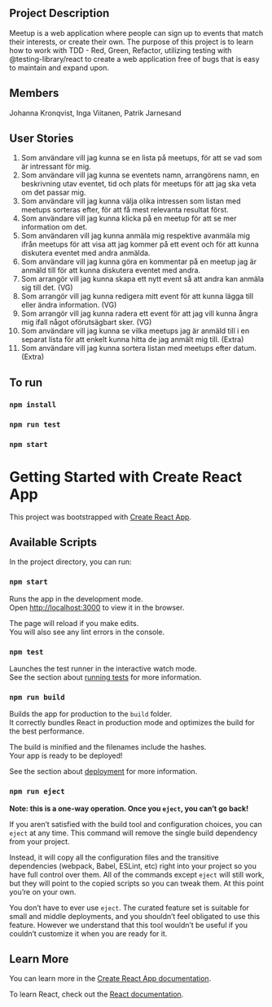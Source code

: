 ## Project Description
Meetup is a web application where people can sign up to events that match their interests, or create their own.
The purpose of this project is to learn how to work with TDD - Red, Green, Refactor, utilizing testing with
@testing-library/react to create a web application free of bugs that is easy to maintain and expand upon.

## Members
Johanna Kronqvist, Inga Viitanen, Patrik Jarnesand

## User Stories

1. Som användare vill jag kunna se en lista på meetups, för att se vad som är intressant för mig.
2. Som användare vill jag kunna se eventets namn, arrangörens namn, en beskrivning utav eventet, tid och plats för meetups för att jag ska veta om det passar mig.
3. Som användare vill jag kunna välja olika intressen som listan med meetups sorteras efter, för att få mest relevanta resultat först.
4. Som användare vill jag kunna klicka på en meetup för att se mer information om det.
5. Som användaren vill jag kunna anmäla mig respektive avanmäla mig ifrån meetups för att visa att jag kommer på ett event och för att kunna diskutera eventet med andra anmälda.
6. Som användare vill jag kunna göra en kommentar på en meetup jag är anmäld till för att kunna diskutera eventet med andra.
7. Som arrangör vill jag kunna skapa ett nytt event så att andra kan anmäla sig till det. (VG)
8. Som arrangör vill jag kunna redigera mitt event för att kunna lägga till eller ändra information. (VG)
9. Som arrangör vill jag kunna radera ett event för att jag vill kunna ångra mig ifall något oförutsägbart sker. (VG)
10. Som användare vill jag kunna se vilka meetups jag är anmäld till i en separat lista för att enkelt kunna hitta de jag anmält mig till. (Extra)
11. Som användare vill jag kunna sortera listan med meetups efter datum. (Extra)

## To run
### `npm install`
### `npm run test`
### `npm start`



# Getting Started with Create React App

This project was bootstrapped with [Create React App](https://github.com/facebook/create-react-app).

## Available Scripts

In the project directory, you can run:

### `npm start`

Runs the app in the development mode.\
Open [http://localhost:3000](http://localhost:3000) to view it in the browser.

The page will reload if you make edits.\
You will also see any lint errors in the console.

### `npm test`

Launches the test runner in the interactive watch mode.\
See the section about [running tests](https://facebook.github.io/create-react-app/docs/running-tests) for more information.

### `npm run build`

Builds the app for production to the `build` folder.\
It correctly bundles React in production mode and optimizes the build for the best performance.

The build is minified and the filenames include the hashes.\
Your app is ready to be deployed!

See the section about [deployment](https://facebook.github.io/create-react-app/docs/deployment) for more information.

### `npm run eject`

**Note: this is a one-way operation. Once you `eject`, you can’t go back!**

If you aren’t satisfied with the build tool and configuration choices, you can `eject` at any time. This command will remove the single build dependency from your project.

Instead, it will copy all the configuration files and the transitive dependencies (webpack, Babel, ESLint, etc) right into your project so you have full control over them. All of the commands except `eject` will still work, but they will point to the copied scripts so you can tweak them. At this point you’re on your own.

You don’t have to ever use `eject`. The curated feature set is suitable for small and middle deployments, and you shouldn’t feel obligated to use this feature. However we understand that this tool wouldn’t be useful if you couldn’t customize it when you are ready for it.

## Learn More

You can learn more in the [Create React App documentation](https://facebook.github.io/create-react-app/docs/getting-started).

To learn React, check out the [React documentation](https://reactjs.org/).